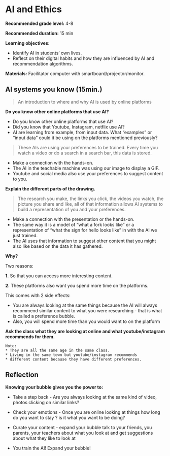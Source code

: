 # AI and Ethics

**Recommended grade level:** 4-8

**Recommended duration:** 15 min

**Learning objectives:** 
* Identify AI in students’ own lives.
* Reflect on their digital habits and how they are influenced by AI and recommendation algorithms.

**Materials:** Facilitator computer with smartboard/projector/monitor.

## AI systems you know (15min.)
> An introduction to where and why AI is used by online platforms

**Do you know other online platforms that use AI?** 

* Do you know other online platforms that use AI? 
* Did you know that Youtube, Instagram, netflix use AI?  
* AI are learning from example, from input data. What “examples” or “input data” could it be using on the platforms mentioned previously?

> These AIs are using your preferences to be trained. Every time you watch a video or do a search in a search bar, this data is stored. 

* Make a connection with the hands-on. 
* The AI in the teachable machine was using our image to display a GIF. 
* Youtube and social media also use your preferences to suggest content to you.


**Explain the different parts of the drawing.** 

> The research you make, the links you click, the videos you watch, the picture you share and like, all of that information allows AI systems to build a representation of you and your preferences. 

* Make a connection with the presentation or the hands-on. 
* The same way it is a model of “what a fork looks like” or a representation of “what the sign for hello looks like” in with the AI we just trained.
* The AI uses that information to suggest other content that you might also like based on the data it has gathered.


**Why?**

Two reasons: 

**1.** So that you can access more interesting content.

**2.** These platforms also want you spend more time on the platforms.

This comes with 2 side effects:
* You are always looking at the same things because the AI will always recommend similar content to what you were researching - that is what is called a preference bubble.
* Also, you will spend more time than you would want to on the platform


**Ask the class what they are looking at online and what youtube/instagram recommends for them.** 

    Note: 
    * They are all the same age in the same class.
    * Living in the same town but youtube/instagram recommends 
    * different content because they have different preferences.


## Reflection
**Knowing your bubble gives you the power to:**  

* Take a step back - Are you always looking at the same kind of video, photos clicking on similar links?
* Check your emotions - Once you are online looking at things how long do you want to stay ? is it what you want to be doing?
* Curate your content  - expand your bubble talk to your friends, you parents, your teachers about what you look at and get suggestions about what they like to look at 

* You train the AI! Expand your bubble!

